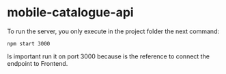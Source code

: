 # mobile-catalogue-api

To run the server, you only execute in the project folder the next command:

```
npm start 3000
```

Is important run it on port 3000 because is the reference to connect the endpoint to Frontend.

